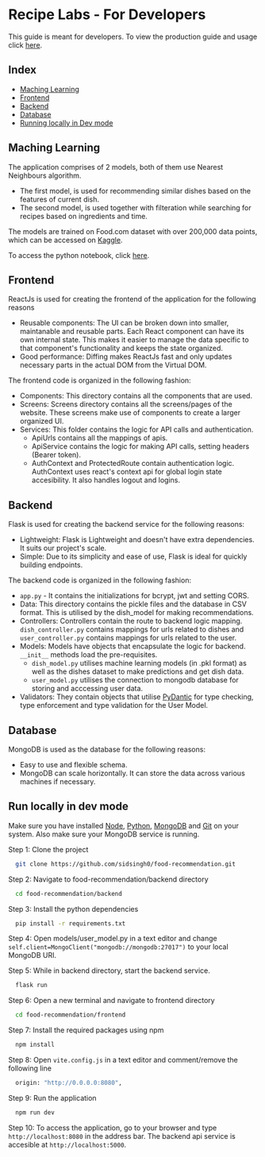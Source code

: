 
# Recipe Labs - For Developers

This guide is meant for developers. To view the production guide and usage click [here](https://github.com/sidsingh0/food-recommendation/blob/master/readme.md).

## Index

- [Maching Learning](#machine-learning)
- [Frontend](#frontend)
- [Backend](#backend)
- [Database](#database)
- [Running locally in Dev mode](#running-locally)

## Maching Learning

The application comprises of 2 models, both of them use Nearest Neighbours algorithm. 

- The first model, is used for recommending similar dishes based on the features of current dish.
- The second model, is used together with filteration while searching for recipes based on ingredients and time.

The models are trained on Food.com dataset with over 200,000 data points, which can be accessed on [Kaggle](https://www.kaggle.com/datasets/shuyangli94/food-com-recipes-and-user-interactions).

To access the python notebook, click [here](https://github.com/sidsingh0/food-recommendation/blob/master/notebook/FoodRecommendation.ipynb).

## Frontend 

ReactJs is used for creating the frontend of the application for the following reasons

- Reusable components: The UI can be broken down into smaller, maintanable and reusable parts. Each React component can have its own internal state. This makes it easier to manage the data specific to that component's functionality and keeps the state organized.
- Good performance: Diffing makes ReactJs fast and only updates necessary parts in the actual DOM from the Virtual DOM.

The frontend code is organized in the following fashion:

- Components: This directory contains all the components that are used.
- Screens: Screens directory contains all the screens/pages of the website. These screens make use of components to create a larger organized UI.
- Services: This folder contains the logic for API calls and authentication.
  - ApiUrls contains all the mappings of apis.
  - ApiService contains the logic for making API calls, setting headers (Bearer token).
  - AuthContext and ProtectedRoute contain authentication logic. AuthContext uses react's context api for global login state accesibility. It also handles logout and logins.

## Backend

Flask is used for creating the backend service for the following reasons:

- Lightweight: Flask is Lightweight and doesn't have extra dependencies. It suits our project's scale.
- Simple:  Due to its simplicity and ease of use, Flask is ideal for quickly building endpoints.

The backend code is organized in the following fashion:

- `app.py` - It contains the initializations for bcrypt, jwt and setting CORS.
- Data: This directory contains the pickle files and the database in CSV format. This is utilised by the dish_model for making recommendations.
- Controllers: Controllers contain the route to backend logic mapping. `dish_controller.py` contains mappings for urls related to dishes and `user_controller.py` contains mappings for urls related to the user.
- Models: Models have objects that encapsulate the logic for backend. `__init__` methods load the pre-requisites. 
  - `dish_model.py` utilises machine learning models (in .pkl format) as well as the dishes dataset to make predictions and get dish data.
  - `user_model.py` utilises the connection to mongodb database for storing and acccessing user data.
- Validators: They contain objects that utilise [PyDantic](https://github.com/pydantic/pydantic) for type checking, type enforcement and type validation for the User Model.

## Database

MongoDB is used as the database for the following reasons:
- Easy to use and flexible schema.
- MongoDB can scale horizontally. It can store the data across various machines if necessary.

## Run locally in dev mode

Make sure you have installed [Node](https://nodejs.org/en/download), [Python](https://www.python.org/downloads/), [MongoDB](https://www.mongodb.com/try/download/community) and [Git](https://git-scm.com/downloads) on your system.
Also make sure your MongoDB service is running.

Step 1: Clone the project

```bash
  git clone https://github.com/sidsingh0/food-recommendation.git
```

Step 2: Navigate to food-recommendation/backend directory

```bash
  cd food-recommendation/backend
```

Step 3: Install the python dependencies

```bash
  pip install -r requirements.txt
```

Step 4: Open models/user_model.py in a text editor and change `self.client=MongoClient("mongodb://mongodb:27017")` to your local MongoDB URI.

Step 5: While in backend directory, start the backend service.

```bash
  flask run
```

Step 6: Open a new terminal and navigate to frontend directory

```bash
  cd food-recommendation/frontend
```

Step 7: Install the required packages using npm

```bash
  npm install
```

Step 8: Open `vite.config.js` in a text editor and comment/remove the following line

```bash
  origin: "http://0.0.0.0:8080",
```

Step 9: Run the application

```bash
  npm run dev
```

Step 10: To access the application, go to your browser and type `http://localhost:8080` in the address bar. The backend api service is accesible at `http://localhost:5000`.

